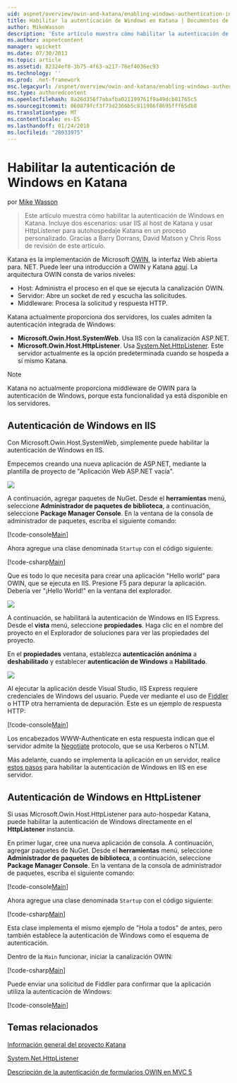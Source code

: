 ```yaml
---
uid: aspnet/overview/owin-and-katana/enabling-windows-authentication-in-katana
title: Habilitar la autenticación de Windows en Katana | Documentos de Microsoft
author: MikeWasson
description: 'Este artículo muestra cómo habilitar la autenticación de Windows en Katana. Incluye dos escenarios: usar IIS al host de Katana y usar HttpListener para autohospedaje Kat...'
ms.author: aspnetcontent
manager: wpickett
ms.date: 07/30/2013
ms.topic: article
ms.assetid: 82324ef0-3b75-4f63-a217-76ef4036ec93
ms.technology: ''
ms.prod: .net-framework
msc.legacyurl: /aspnet/overview/owin-and-katana/enabling-windows-authentication-in-katana
msc.type: authoredcontent
ms.openlocfilehash: 8a26d356f7abafba021199761f9a49dcb81765c5
ms.sourcegitcommit: 060879fcf3f73d2366b5c811986f8695fff65db8
ms.translationtype: MT
ms.contentlocale: es-ES
ms.lasthandoff: 01/24/2018
ms.locfileid: "28033975"
---
```

<a name="enabling-windows-authentication-in-katana"></a>Habilitar la autenticación de Windows en Katana
====================
por [Mike Wasson](https://github.com/MikeWasson)

> Este artículo muestra cómo habilitar la autenticación de Windows en Katana. Incluye dos escenarios: usar IIS al host de Katana y usar HttpListener para autohospedaje Katana en un proceso personalizado. Gracias a Barry Dorrans, David Matson y Chris Ross de revisión de este artículo.


Katana es la implementación de Microsoft [OWIN](http://owin.org/), la interfaz Web abierta para. NET. Puede leer una introducción a OWIN y Katana [aquí](an-overview-of-project-katana.md). La arquitectura OWIN consta de varios niveles:

- Host: Administra el proceso en el que se ejecuta la canalización OWIN.
- Servidor: Abre un socket de red y escucha las solicitudes.
- Middleware: Procesa la solicitud y respuesta HTTP.

Katana actualmente proporciona dos servidores, los cuales admiten la autenticación integrada de Windows:

- **Microsoft.Owin.Host.SystemWeb**. Usa IIS con la canalización ASP.NET.
- **Microsoft.Owin.Host.HttpListener**. Usa [System.Net.HttpListener](https://msdn.microsoft.com/library/system.net.httplistener.aspx). Este servidor actualmente es la opción predeterminada cuando se hospeda a sí mismo Katana.

> [!NOTE]
> Katana no actualmente proporciona middleware de OWIN para la autenticación de Windows, porque esta funcionalidad ya está disponible en los servidores.


## <a name="windows-authentication-in-iis"></a>Autenticación de Windows en IIS

Con Microsoft.Owin.Host.SystemWeb, simplemente puede habilitar la autenticación de Windows en IIS.

Empecemos creando una nueva aplicación de ASP.NET, mediante la plantilla de proyecto de "Aplicación Web ASP.NET vacía".

![](enabling-windows-authentication-in-katana/_static/image1.png)

A continuación, agregar paquetes de NuGet. Desde el **herramientas** menú, seleccione **Administrador de paquetes de biblioteca**, a continuación, seleccione **Package Manager Console**. En la ventana de la consola de administrador de paquetes, escriba el siguiente comando:

[!code-console[Main](enabling-windows-authentication-in-katana/samples/sample1.cmd)]

Ahora agregue una clase denominada `Startup` con el código siguiente:

[!code-csharp[Main](enabling-windows-authentication-in-katana/samples/sample2.cs)]

Que es todo lo que necesita para crear una aplicación "Hello world" para OWIN, que se ejecuta en IIS. Presione F5 para depurar la aplicación. Debería ver "¡Hello World!" en la ventana del explorador.

![](enabling-windows-authentication-in-katana/_static/image2.png)

A continuación, se habilitará la autenticación de Windows en IIS Express. Desde el **vista** menú, seleccione **propiedades**. Haga clic en el nombre del proyecto en el Explorador de soluciones para ver las propiedades del proyecto.

En el **propiedades** ventana, establezca **autenticación anónima** a **deshabilitado** y establecer **autenticación de Windows** a  **Habilitado**.

![](enabling-windows-authentication-in-katana/_static/image3.png)

Al ejecutar la aplicación desde Visual Studio, IIS Express requiere credenciales de Windows del usuario. Puede ver mediante el uso de [Fiddler](http://fiddler2.com/home) o HTTP otra herramienta de depuración. Este es un ejemplo de respuesta HTTP:

[!code-console[Main](enabling-windows-authentication-in-katana/samples/sample3.cmd?highlight=1,5-6)]

Los encabezados WWW-Authenticate en esta respuesta indican que el servidor admite la [Negotiate](http://www.ietf.org/rfc/rfc4559.txt) protocolo, que se usa Kerberos o NTLM.

Más adelante, cuando se implementa la aplicación en un servidor, realice [estos pasos](https://www.iis.net/configreference/system.webserver/security/authentication/windowsauthentication) para habilitar la autenticación de Windows en IIS en ese servidor.

## <a name="windows-authentication-in-httplistener"></a>Autenticación de Windows en HttpListener

Si usas Microsoft.Owin.Host.HttpListener para auto-hospedar Katana, puede habilitar la autenticación de Windows directamente en el **HttpListener** instancia.

En primer lugar, cree una nueva aplicación de consola. A continuación, agregar paquetes de NuGet. Desde el **herramientas** menú, seleccione **Administrador de paquetes de biblioteca**, a continuación, seleccione **Package Manager Console**. En la ventana de la consola de administrador de paquetes, escriba el siguiente comando:

[!code-console[Main](enabling-windows-authentication-in-katana/samples/sample4.cmd)]

Ahora agregue una clase denominada `Startup` con el código siguiente:

[!code-csharp[Main](enabling-windows-authentication-in-katana/samples/sample5.cs)]

Esta clase implementa el mismo ejemplo de "Hola a todos" de antes, pero también establece la autenticación de Windows como el esquema de autenticación.

Dentro de la `Main` funcionar, iniciar la canalización OWIN:

[!code-csharp[Main](enabling-windows-authentication-in-katana/samples/sample6.cs)]

Puede enviar una solicitud de Fiddler para confirmar que la aplicación utiliza la autenticación de Windows:

[!code-console[Main](enabling-windows-authentication-in-katana/samples/sample7.cmd?highlight=1,4-5)]

## <a name="related-topics"></a>Temas relacionados

[Información general del proyecto Katana](an-overview-of-project-katana.md)

[System.Net.HttpListener](https://msdn.microsoft.com/library/system.net.httplistener.aspx)

[Descripción de la autenticación de formularios OWIN en MVC 5](https://blogs.msdn.com/b/webdev/archive/2013/07/03/understanding-owin-forms-authentication-in-mvc-5.aspx)
